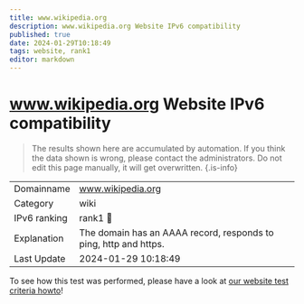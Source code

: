 ```yaml
---
title: www.wikipedia.org
description: www.wikipedia.org Website IPv6 compatibility
published: true
date: 2024-01-29T10:18:49
tags: website, rank1
editor: markdown
---
```


# www.wikipedia.org Website IPv6 compatibility

> The results shown here are accumulated by automation. If you think the data shown is wrong, please contact the administrators. 
> Do not edit this page manually, it will get overwritten.
{.is-info}


|   |   |
| - | - |
| Domainname | www.wikipedia.org
| Category | wiki |
| IPv6 ranking | rank1 :1st_place_medal: |
| Explanation | The domain has an AAAA record, responds to ping, http and https. |
| Last Update | 2024-01-29 10:18:49 |

To see how this test was performed, please have a look at [our website test criteria howto](/howto/testcriteria/website)!

